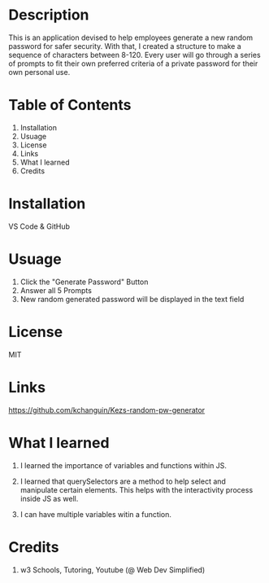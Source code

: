 # Description

This is an application devised to help employees generate a new random password for safer security. With that, I created a structure to make a sequence of characters between 8-120. Every user will go through a series of prompts to fit their own preferred criteria of a private password for their own personal use.

# Table of Contents

1. Installation
2. Usuage
3. License
4. Links
5. What I learned
6. Credits

# Installation

VS Code & GitHub

# Usuage 

1. Click the "Generate Password" Button
2. Answer all 5 Prompts
3. New random generated password will be displayed in the text field

# License

MIT

# Links 

https://github.com/kchanguin/Kezs-random-pw-generator



# What I learned

1. I learned the importance of variables and functions within JS.

2.  I learned that querySelectors are a method to help select and manipulate certain elements. This helps with the interactivity   process inside JS as well.

3.  I can have multiple variables witin a function.

# Credits 

1. w3 Schools, Tutoring, Youtube (@ Web Dev Simplified)



